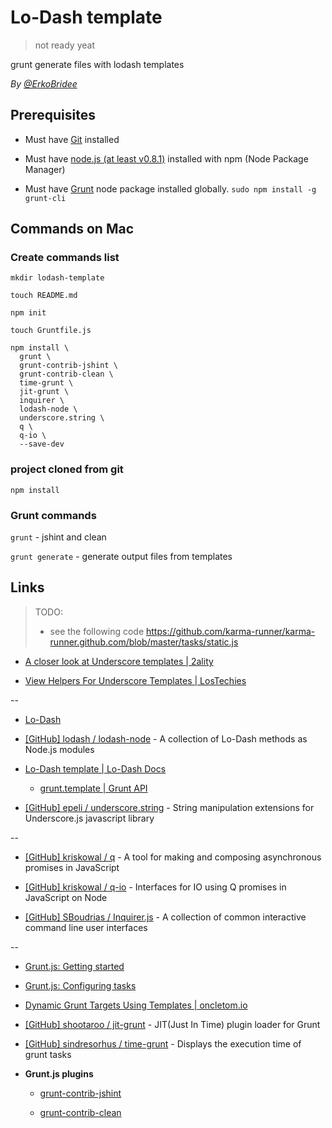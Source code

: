 # Lo-Dash template

> not ready yeat

grunt generate files with lodash templates

*By [@ErkoBridee](https://twitter.com/erkobridee)*

## Prerequisites

* Must have [Git](http://git-scm.com/) installed

* Must have [node.js (at least v0.8.1)](http://nodejs.org/) installed with npm (Node Package Manager)

* Must have [Grunt](https://github.com/gruntjs/grunt) node package installed globally.  `sudo npm install -g grunt-cli`


## Commands on Mac

### Create commands list

```
mkdir lodash-template

touch README.md

npm init

touch Gruntfile.js

npm install \
  grunt \
  grunt-contrib-jshint \
  grunt-contrib-clean \
  time-grunt \
  jit-grunt \
  inquirer \
  lodash-node \
  underscore.string \
  q \
  q-io \
  --save-dev
```

### project cloned from git

```
npm install
```

### Grunt commands

`grunt` - jshint and clean

`grunt generate` - generate output files from templates


## Links

> TODO:
> * see the following code
> https://github.com/karma-runner/karma-runner.github.com/blob/master/tasks/static.js
>

* [A closer look at Underscore templates | 2ality](http://www.2ality.com/2012/06/underscore-templates.html)

* [View Helpers For Underscore Templates | LosTechies](http://lostechies.com/derickbailey/2012/04/26/view-helpers-for-underscore-templates/)

--

* [Lo-Dash](http://lodash.com/)

* [[GitHub] lodash / lodash-node](https://github.com/lodash/lodash-node) - A collection of Lo-Dash methods as Node.js modules

* [Lo-Dash template | Lo-Dash Docs](http://lodash.com/docs/#template)

  * [grunt.template | Grunt API](http://gruntjs.com/api/grunt.template#grunt.template.process)

* [[GitHub] epeli / underscore.string](https://github.com/epeli/underscore.string) - String manipulation extensions for Underscore.js javascript library

--

* [[GitHub] kriskowal / q](https://github.com/kriskowal/q) - A tool for making and composing asynchronous promises in JavaScript

* [[GitHub] kriskowal / q-io](https://github.com/kriskowal/q-io/) - Interfaces for IO using Q promises in JavaScript on Node

* [[GitHub] SBoudrias / Inquirer.js](https://github.com/SBoudrias/Inquirer.js) - A collection of common interactive command line user interfaces

--

* [Grunt.js: Getting started](http://gruntjs.com/getting-started)

* [Grunt.js: Configuring tasks](http://gruntjs.com/configuring-tasks)

* [Dynamic Grunt Targets Using Templates | oncletom.io](https://oncletom.io/2013/dynamic-grunt-targets-using-templates/)

* [[GitHub] shootaroo / jit-grunt](https://github.com/shootaroo/jit-grunt) - JIT(Just In Time) plugin loader for Grunt

* [[GitHub] sindresorhus / time-grunt](https://github.com/sindresorhus/time-grunt) - Displays the execution time of grunt tasks

* **Grunt.js plugins**

  * [grunt-contrib-jshint](https://github.com/gruntjs/grunt-contrib-jshint)

  * [grunt-contrib-clean](https://github.com/gruntjs/grunt-contrib-clean)

